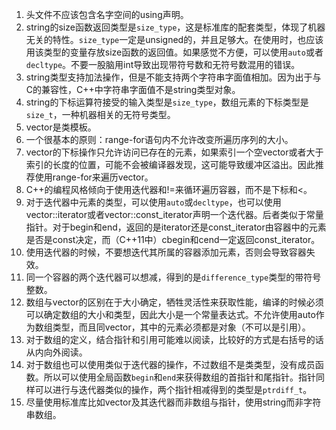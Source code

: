 1. 头文件不应该包含名字空间的using声明。
2. string的size函数返回类型是`size_type`，这是标准库的配套类型，体现了机器无关的特性。`size_type`一定是unsigned的，并且足够大。在使用时，也应该用该类型的变量存放size函数的返回值。如果感觉不方便，可以使用`auto`或者`decltype`。不要一股脑用int导致出现带符号数和无符号数混用的错误。
3. string类型支持加法操作，但是不能支持两个字符串字面值相加。因为出于与C的兼容性，C++中字符串字面值不是string类型对象。
4. string的下标运算符接受的输入类型是`size_type`，数组元素的下标类型是`size_t`，一种机器相关的无符号类型。
5. vector是类模板。
6. 一个很基本的原则：range-for语句内不允许改变所遍历序列的大小。
7. vector的下标操作只允许访问已存在的元素，如果索引一个空vector或者大于索引的长度的位置，可能不会被编译器发现，这可能导致缓冲区溢出。因此推荐使用range-for来遍历vector。
8. C++的编程风格倾向于使用迭代器和!=来循环遍历容器，而不是下标和<。
9. 对于迭代器中元素的类型，可以使用`auto`或`decltype`，也可以使用vector<T>::iterator或者vector<T>::const_iterator声明一个迭代器。后者类似于常量指针。对于begin和end，返回的是iterator还是const_iterator由容器中的元素是否是const决定，而（C++11中）cbegin和cend一定返回const_iterator。
10. 使用迭代器的时候，不要想迭代其所属的容器添加元素，否则会导致容器失效。
11. 同一个容器的两个迭代器可以想减，得到的是`difference_type`类型的带符号整数。
12. 数组与vector的区别在于大小确定，牺牲灵活性来获取性能，编译的时候必须可以确定数组的大小和类型，因此大小是一个常量表达式。不允许使用auto作为数组类型，而且同vector，其中的元素必须都是对象（不可以是引用）。
13. 对于数组的定义，结合指针和引用可能难以阅读，比较好的方式是右括号的话从内向外阅读。
14. 对于数组也可以使用类似于迭代器的操作，不过数组不是类类型，没有成员函数。所以可以使用全局函数`begin`和`end`来获得数组的首指针和尾指针。指针同样可以进行与迭代器类似的操作，两个指针相减得到的类型是`ptrdiff_t`。
15. 尽量使用标准库比如vector及其迭代器而非数组与指针，使用string而非字符串数组。

